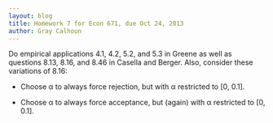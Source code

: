 ```yaml
---
layout: blog
title: Homework 7 for Econ 671, due Oct 24, 2013
author: Gray Calhoun
---
```


Do empirical applications 4.1, 4.2, 5.2, and 5.3 in Greene as well as
questions 8.13, 8.16, and 8.46 in Casella and Berger.  Also, consider
these variations of 8.16:

* Choose α to always force rejection, but with α restricted to [0, 0.1].

* Choose α to always force acceptance, but (again) with α restricted
  to [0, 0.1].
